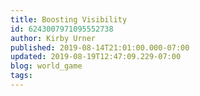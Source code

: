 ```yaml
---
title: Boosting Visibility
id: 6243007971095552738
author: Kirby Urner
published: 2019-08-14T21:01:00.000-07:00
updated: 2019-08-19T12:47:09.229-07:00
blog: world_game
tags: 
---
```


